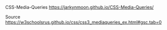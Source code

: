 CSS-Media-Queries
https://jarkynmoon.github.io/CSS-Media-Queries/

Source
https://w3schoolsrus.github.io/css/css3_mediaqueries_ex.html#gsc.tab=0
